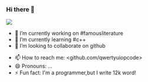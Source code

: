 ### Hi there 👋

![](https://github-readme-stats.vercel.app/api?username=qwertyuiopcode&show_icons=true&theme=radical)


- 🔭 I’m currently working on #famousliterature
- 🌱 I’m currently learning #c++
- 👯 I’m looking to collaborate on github
<!--
- 🤔 I’m looking for help with ..
- 💬 Ask me about ...
-->
- 📫 How to reach me: <github.com/qwertyuiopcode>
- 😄 Pronouns: ...
- ⚡ Fun fact: I'm a programmer,but I write 12k word!
